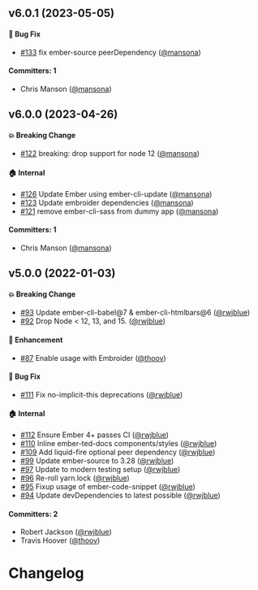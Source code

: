 


## v6.0.1 (2023-05-05)

#### :bug: Bug Fix
* [#133](https://github.com/adopted-ember-addons/ember-collapsible-panel/pull/133) fix ember-source peerDependency ([@mansona](https://github.com/mansona))

#### Committers: 1
- Chris Manson ([@mansona](https://github.com/mansona))

## v6.0.0 (2023-04-26)

#### :boom: Breaking Change
* [#122](https://github.com/adopted-ember-addons/ember-collapsible-panel/pull/122) breaking: drop support for node 12 ([@mansona](https://github.com/mansona))

#### :house: Internal
* [#126](https://github.com/adopted-ember-addons/ember-collapsible-panel/pull/126) Update Ember using ember-cli-update ([@mansona](https://github.com/mansona))
* [#123](https://github.com/adopted-ember-addons/ember-collapsible-panel/pull/123) Update embroider dependencies ([@mansona](https://github.com/mansona))
* [#121](https://github.com/adopted-ember-addons/ember-collapsible-panel/pull/121) remove ember-cli-sass from dummy app ([@mansona](https://github.com/mansona))

#### Committers: 1
- Chris Manson ([@mansona](https://github.com/mansona))

## v5.0.0 (2022-01-03)

#### :boom: Breaking Change
* [#93](https://github.com/adopted-ember-addons/ember-collapsible-panel/pull/93) Update ember-cli-babel@7 & ember-cli-htmlbars@6 ([@rwjblue](https://github.com/rwjblue))
* [#92](https://github.com/adopted-ember-addons/ember-collapsible-panel/pull/92) Drop Node < 12, 13, and 15. ([@rwjblue](https://github.com/rwjblue))

#### :rocket: Enhancement
* [#87](https://github.com/adopted-ember-addons/ember-collapsible-panel/pull/87) Enable usage with Embroider ([@thoov](https://github.com/thoov))

#### :bug: Bug Fix
* [#111](https://github.com/adopted-ember-addons/ember-collapsible-panel/pull/111) Fix no-implicit-this deprecations ([@rwjblue](https://github.com/rwjblue))

#### :house: Internal
* [#112](https://github.com/adopted-ember-addons/ember-collapsible-panel/pull/112) Ensure Ember 4+ passes CI ([@rwjblue](https://github.com/rwjblue))
* [#110](https://github.com/adopted-ember-addons/ember-collapsible-panel/pull/110) Inline ember-ted-docs components/styles ([@rwjblue](https://github.com/rwjblue))
* [#109](https://github.com/adopted-ember-addons/ember-collapsible-panel/pull/109) Add liquid-fire optional peer dependency ([@rwjblue](https://github.com/rwjblue))
* [#99](https://github.com/adopted-ember-addons/ember-collapsible-panel/pull/99) Update ember-source to 3.28 ([@rwjblue](https://github.com/rwjblue))
* [#97](https://github.com/adopted-ember-addons/ember-collapsible-panel/pull/97) Update to modern testing setup ([@rwjblue](https://github.com/rwjblue))
* [#96](https://github.com/adopted-ember-addons/ember-collapsible-panel/pull/96) Re-roll yarn.lock ([@rwjblue](https://github.com/rwjblue))
* [#95](https://github.com/adopted-ember-addons/ember-collapsible-panel/pull/95) Fixup usage of ember-code-snippet ([@rwjblue](https://github.com/rwjblue))
* [#94](https://github.com/adopted-ember-addons/ember-collapsible-panel/pull/94) Update devDependencies to latest possible ([@rwjblue](https://github.com/rwjblue))

#### Committers: 2
- Robert Jackson ([@rwjblue](https://github.com/rwjblue))
- Travis Hoover ([@thoov](https://github.com/thoov))


# Changelog
